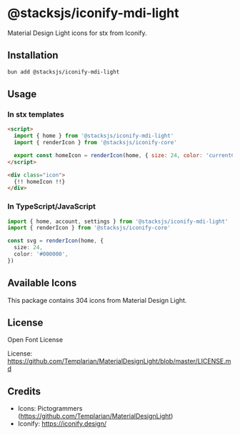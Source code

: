 # @stacksjs/iconify-mdi-light

Material Design Light icons for stx from Iconify.

## Installation

```bash
bun add @stacksjs/iconify-mdi-light
```

## Usage

### In stx templates

```html
<script>
  import { home } from '@stacksjs/iconify-mdi-light'
  import { renderIcon } from '@stacksjs/iconify-core'

  export const homeIcon = renderIcon(home, { size: 24, color: 'currentColor' })
</script>

<div class="icon">
  {!! homeIcon !!}
</div>
```

### In TypeScript/JavaScript

```typescript
import { home, account, settings } from '@stacksjs/iconify-mdi-light'
import { renderIcon } from '@stacksjs/iconify-core'

const svg = renderIcon(home, {
  size: 24,
  color: '#000000',
})
```

## Available Icons

This package contains 304 icons from Material Design Light.

## License

Open Font License

License: https://github.com/Templarian/MaterialDesignLight/blob/master/LICENSE.md

## Credits

- Icons: Pictogrammers (https://github.com/Templarian/MaterialDesignLight)
- Iconify: https://iconify.design/
